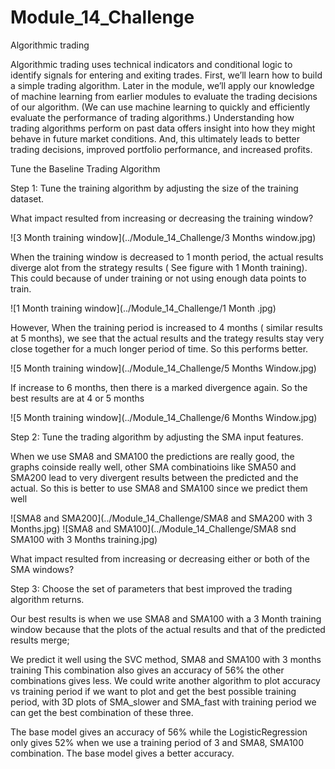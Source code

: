 # Module_14_Challenge
Algorithmic trading

Algorithmic trading uses technical indicators and conditional logic to identify signals for entering and exiting trades. First, we’ll learn how to build a simple trading algorithm. Later in the module, we’ll apply our knowledge of machine learning from earlier modules to evaluate the trading decisions of our algorithm. (We can use machine learning to quickly and efficiently evaluate the performance of trading algorithms.) Understanding how trading algorithms perform on past data offers insight into how they might behave in future market conditions. And, this ultimately leads to better trading decisions, improved portfolio performance, and increased profits.


Tune the Baseline Trading Algorithm



Step 1: Tune the training algorithm by adjusting the size of the training dataset.

What impact resulted from increasing or decreasing the training window?

![3 Month training window](../Module_14_Challenge/3 Months window.jpg)


When the training window is decreased to 1 month period, the actual results diverge alot from the strategy results ( See figure with 1 Month training). This could because of under training or not using enough data points to train. 

![1 Month training window](../Module_14_Challenge/1 Month .jpg)

However, When the training period is increased to 4 months ( similar results at 5 months), we see that the actual results and the trategy results stay very close together for a much longer period of time. So this performs better.

![5 Month training window](../Module_14_Challenge/5 Months Window.jpg)


If increase to 6 months, then there is a marked divergence again. So the best results are at 4 or 5 months

![5 Month training window](../Module_14_Challenge/6 Months Window.jpg)



Step 2: Tune the trading algorithm by adjusting the SMA input features.

When we use SMA8 and SMA100 the predictions are really good, the graphs coinside really well, other SMA combinatioins like SMA50 and SMA200 lead to very divergent results between the predicted and the actual. So this is better to use SMA8 and SMA100 since we predict them well

![SMA8 and SMA200](../Module_14_Challenge/SMA8 and SMA200 with 3 Months.jpg)
![SMA8 and SMA100](../Module_14_Challenge/SMA8 snd SMA100 with 3 Months training.jpg)


 What impact resulted from increasing or decreasing either or both of the SMA windows?

Step 3: Choose the set of parameters that best improved the trading algorithm returns.

Our best results is when we use SMA8 and SMA100 with a 3 Month training window because that the plots of the actual results and that of the predicted results merge; 

We predict it well using the SVC method, SMA8 and SMA100 with 3 months training This combination also gives an accuracy of 56% the other combinations gives less. We could write another algorithm to plot accuracy vs training period if we want to plot and get the best possible training period, with 3D plots of SMA_slower and SMA_fast with training period we can get the best combination of these three.

The base model gives an accuracy of 56% while the LogisticRegression only gives 52% when we use a training period of 3 and SMA8, SMA100 combination. The base model gives a better accuracy.